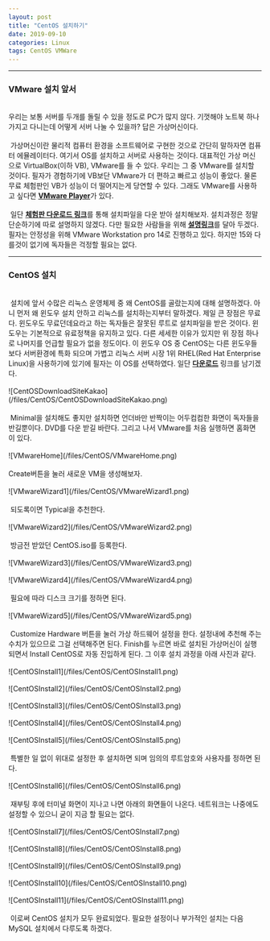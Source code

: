 ```yaml
---
layout: post
title: "CentOS 설치하기"
date: 2019-09-10
categories: Linux
tags: CentOS VMWare
---
```

<div style="display:none;">
서버를 나누는 이유
VMWare를 설치하는 이유
CentOS를 고른 이유와 설명
MySQL를 고른 이유와 설명
CentOS 설치과정
MySQL 설치과정
MySQL 세팅
PuTTY 사용법
MySQL WorkBench 설치와 사용법
</div>
<hr class="divider">
<h3>VMware 설치 앞서</h3>
<br> 
우리는 보통 서버를 두개를 돌릴 수 있을 정도로 PC가 많지 않다. 기껏해야 노트북 하나 가지고 다니는데 어떻게 서버 나눌 수 있을까? 답은 가상머신이다. 
<br><br>
&nbsp;가상머신이란 물리적 컴퓨터 환경을 소프트웨어로 구현한 것으로 간단히 말하자면 컴퓨터 에뮬레이터다. 여기서 OS를 설치하고 서버로 사용하는 것이다. 대표적인 가상 머신으로 VirtualBox(이하 VB), VMware를 들 수 있다. 우리는 그 중 VMware를 설치할 것이다. 필자가 경험하기에 VB보단 VMware가 더 편하고 빠르고 성능이 좋았다. 물론 무료 체험판인 VB가 성능이 더 떨어지는게 당연할 수 있다. 그래도 VMware를 사용하고 싶다면 <b><a href="https://www.vmware.com/kr/products/workstation-player/workstation-player-evaluation.html">VMware Player</a></b>가 있다. 
<br><br>
&nbsp;일단 <b><a href="https://www.vmware.com/kr/products/workstation-pro/workstation-pro-evaluation.html">체험판 다운로드 링크</a></b>를 통해 설치파일을 다운 받아 설치해보자. 설치과정은 정말 단순하기에 따로 설명하지 않겠다. 다만 필요한 사람들을 위해 <b><a href="https://m.blog.naver.com/PostView.nhn?blogId=bellship99&logNo=221164040584&proxyReferer=https%3A%2F%2Fwww.google.com%2F">설명링크</a></b>를 달아 두겠다. 필자는 안정성을 위해 VMware Workstation pro 14로 진행하고 있다. 하지만 15와 다를것이 없기에 독자들은 걱정할 필요는 없다.
<hr class="divider">
<h3>CentOS 설치</h3>
<br> 
&nbsp;설치에 앞서 수많은 리눅스 운영체제 중 왜 CentOS를 골랐는지에 대해 설명하겠다. 아니 먼저 왜 윈도우 설치 안하고 리눅스를 설치하는지부터 말하겠다. 제일 큰 장점은 무료다. 윈도우도 무료던데요라고 하는 독자들은 잘못된 루트로 설치파일을 받은 것이다. 윈도우는 기본적으로 유료정책을 유지하고 있다. 다른 세세한 이유가 있지만 위 장점 하나로 나머지를 언급할 필요가 없을 정도이다. 이 윈도우 OS 중 CentOS는 다른 윈도우들 보다 서버환경에 특화 되으며 가볍고 리눅스 서버 시장 1위 RHEL(Red Hat Enterprise Linux)을 사용하기에 있기에 필자는 이 OS를 선택하였다. 일단 <b><a href="http://mirror.kakao.com/centos/7.6.1810/isos/x86_64/">다운로드</a></b> 링크를 남기겠다. 
<br><br>
![CentOSDownloadSiteKakao](/files/CentOS/CentOSDownloadSiteKakao.png)
<br><br>
&nbsp;Minimal을 설치해도 좋지만 설치하면 언더바만 반짝이는 어두컴컴한 화면이 독자들을 반길뿐이다. DVD를 다운 받길 바란다. 그리고 나서 VMware를 처음 실행하면 홈화면이 있다. 
<br><br>
![VMwareHome](/files/CentOS/VMwareHome.png)
<br><br>
Create버튼을 눌러 새로운 VM을 생성해보자.
<br><br>
![VMwareWizard1](/files/CentOS/VMwareWizard1.png)
<br><br>
&nbsp;되도록이면 Typical을 추천한다.
<br><br>
![VMwareWizard2](/files/CentOS/VMwareWizard2.png)
<br><br>
&nbsp;방금전 받았던 CentOS.iso를 등록한다.
<br><br>
![VMwareWizard3](/files/CentOS/VMwareWizard3.png)
<br><br>
![VMwareWizard4](/files/CentOS/VMwareWizard4.png)
<br><br>
&nbsp;필요에 따라 디스크 크기를 정하면 된다.
<br><br>
![VMwareWizard5](/files/CentOS/VMwareWizard5.png)
<br><br>
&nbsp;Customize Hardware 버튼을 눌러 가상 하드웨어 설정을 한다. 설정내에 추천해 주는 수치가 있으므로 그걸 선택해주면 된다. Finish를 누르면 바로 설치된 가상머신이 실행 되면서 Install CentOS로 자동 진입하게 된다. 그 이후 설치 과정을 아래 사진과 같다.
<br><br>
![CentOSInstall1](/files/CentOS/CentOSInstall1.png)
<br><br>
![CentOSInstall2](/files/CentOS/CentOSInstall2.png)
<br><br>
![CentOSInstall3](/files/CentOS/CentOSInstall3.png)
<br><br>
![CentOSInstall4](/files/CentOS/CentOSInstall4.png)
<br><br>
![CentOSInstall5](/files/CentOS/CentOSInstall5.png)
<br><br>
&nbsp;특별한 일 없이 위대로 설정한 후 설치하면 되며 임의의 루트암호와 사용자를 정하면 된다.
<br><br>
![CentOSInstall6](/files/CentOS/CentOSInstall6.png)
<br><br>
&nbsp;재부팅 후에 터미널 화면이 지나고 나면 아래의 화면들이 나온다. 네트워크는 나중에도 설정할 수 있으니 굳이 지금 할 필요는 없다.
<br><br>
![CentOSInstall7](/files/CentOS/CentOSInstall7.png)
<br><br>
![CentOSInstall8](/files/CentOS/CentOSInstall8.png)
<br><br>
![CentOSInstall9](/files/CentOS/CentOSInstall9.png)
<br><br>
![CentOSInstall10](/files/CentOS/CentOSInstall10.png)
<br><br>
![CentOSInstall11](/files/CentOS/CentOSInstall11.png)
<br><br>
&nbsp;이로써 CentOS 설치가 모두 완료되었다. 필요한 설정이나 부가적인 설치는 다음 MySQL 설치에서 다루도록 하겠다.
<div style="display:none;">
</div>